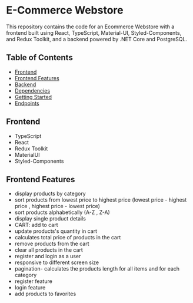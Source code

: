 # E-Commerce Webstore

This repository contains the code for an Ecommerce Webstore with a frontend built using React, TypeScript, Material-UI, Styled-Components, and Redux Toolkit, and a backend powered by .NET Core and PostgreSQL.

## Table of Contents
- [Frontend](#frontend-technologies)
- [Frontend Features](#frontend-features)
- [Backend](#backend-technologies)
- [Dependencies](#backend-dependencies)
- [Getting Started](#getting-started)
- [Endpoints](#endpoints)

## Frontend  <a name="frontend-technologies"></a> 

- TypeScript
- React
- Redux Toolkit
- MaterialUI
- Styled-Components

## Frontend Features <a name="frontend-features"></a> 

- display products by category
- sort products from lowest price to highest price (lowest price - highest price , highest price - lowest price)
- sort products alphabetically (A-Z , Z-A)
- display single product details
- CART: add to cart
- update products's quantity in cart
- calculates total price of products in the cart
- remove products from the cart
- clear all products in the cart
- register and login as a user
- responsive to different screen size
- pagination- calculates the products length for all items and for each category
- register feature
- login feature
- add products to favorites